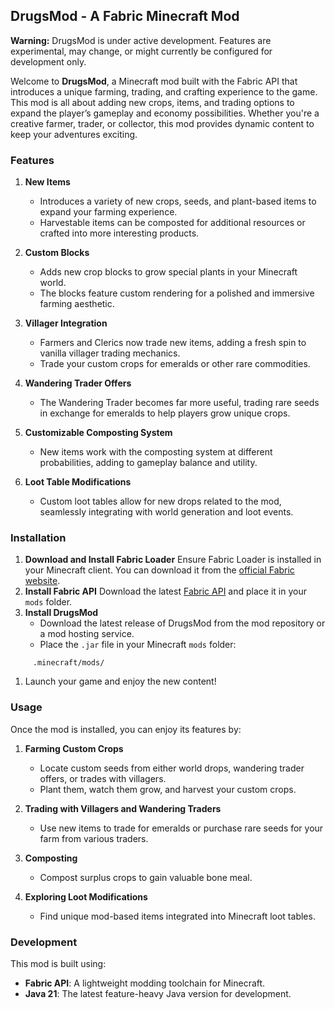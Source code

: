 ## DrugsMod - A Fabric Minecraft Mod
**Warning:** DrugsMod is under active development. Features are experimental, may change, or might currently be configured for development only.

Welcome to **DrugsMod**, a Minecraft mod built with the Fabric API that introduces a unique farming, trading, and crafting experience to the game. This mod is all about adding new crops, items, and trading options to expand the player’s gameplay and economy possibilities. Whether you're a creative farmer, trader, or collector, this mod provides dynamic content to keep your adventures exciting.
### Features
1. **New Items**
    - Introduces a variety of new crops, seeds, and plant-based items to expand your farming experience.
    - Harvestable items can be composted for additional resources or crafted into more interesting products.

2. **Custom Blocks**
    - Adds new crop blocks to grow special plants in your Minecraft world.
    - The blocks feature custom rendering for a polished and immersive farming aesthetic.

3. **Villager Integration**
    - Farmers and Clerics now trade new items, adding a fresh spin to vanilla villager trading mechanics.
    - Trade your custom crops for emeralds or other rare commodities.

4. **Wandering Trader Offers**
    - The Wandering Trader becomes far more useful, trading rare seeds in exchange for emeralds to help players grow unique crops.

5. **Customizable Composting System**
    - New items work with the composting system at different probabilities, adding to gameplay balance and utility.

6. **Loot Table Modifications**
    - Custom loot tables allow for new drops related to the mod, seamlessly integrating with world generation and loot events.

### Installation
1. **Download and Install Fabric Loader**
Ensure Fabric Loader is installed in your Minecraft client. You can download it from the [official Fabric website](https://fabricmc.net/).
2. **Install Fabric API**
Download the latest [Fabric API](https://modrinth.com/mod/fabric-api) and place it in your `mods` folder.
3. **Install DrugsMod**
    - Download the latest release of DrugsMod from the mod repository or a mod hosting service.
    - Place the `.jar` file in your Minecraft `mods` folder:
``` 
     .minecraft/mods/
```
1. Launch your game and enjoy the new content!

### Usage
Once the mod is installed, you can enjoy its features by:
1. **Farming Custom Crops**
    - Locate custom seeds from either world drops, wandering trader offers, or trades with villagers.
    - Plant them, watch them grow, and harvest your custom crops.

2. **Trading with Villagers and Wandering Traders**
    - Use new items to trade for emeralds or purchase rare seeds for your farm from various traders.

3. **Composting**
    - Compost surplus crops to gain valuable bone meal.

4. **Exploring Loot Modifications**
    - Find unique mod-based items integrated into Minecraft loot tables.

### Development
This mod is built using:
- **Fabric API**: A lightweight modding toolchain for Minecraft.
- **Java 21**: The latest feature-heavy Java version for development.
